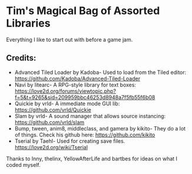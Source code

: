 # Tim's Magical Bag of Assorted Libraries
Everything I like to start out with before a game jam.

## Credits:
* Advanced Tiled Loader by Kadoba- Used to load from the Tiled editor: https://github.com/Kadoba/Advanced-Tiled-Loader
* Navi by litearc- A RPG-style library for text boxes: https://love2d.org/forums/viewtopic.php?f=5&t=9265&sid=209959bbc46253d8948a7f5fb55f6b08
* Quickie by vrld- A immediate mode GUI lib: https://github.com/vrld/Quickie
* Slam by vrld- A sound manager that allows source instancing: https://github.com/vrld/slam
* Bump, tween, anim8, middleclass, and gamera by kikito- They do a lot of things. Check his github here: https://github.com/kikito
* Tserial by Taehl- Used for creating save files. https://love2d.org/wiki/Tserial

Thanks to Inny, thelinx, YellowAfterLife and bartbes for ideas on what I coded myself.